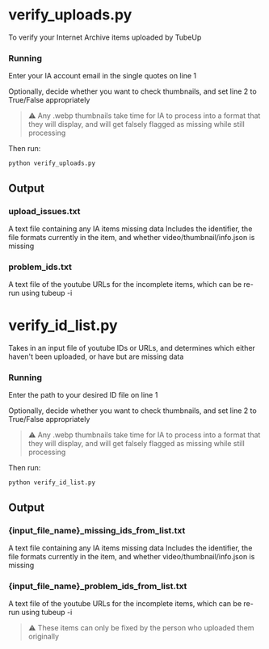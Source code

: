 # verify_uploads.py

To verify your Internet Archive items uploaded by TubeUp

### Running 
Enter your IA account email in the single quotes on line 1

Optionally, decide whether you want to check thumbnails, and set line 2 to True/False appropriately

> :warning: Any .webp thumbnails take time for IA to process into a format that they will display, and will get falsely flagged as missing while still processing

Then run:

`python verify_uploads.py`


## Output

### upload_issues.txt
A text file containing any IA items missing data
Includes the identifier, the file formats currently in the item, and whether video/thumbnail/info.json is missing

### problem_ids.txt
A text file of the youtube URLs for the incomplete items, which can be re-run using tubeup -i


# verify_id_list.py

Takes in an input file of youtube IDs or URLs, and determines which either haven't been uploaded, or have but are missing data

### Running 
Enter the path to your desired ID file on line 1

Optionally, decide whether you want to check thumbnails, and set line 2 to True/False appropriately

> :warning: Any .webp thumbnails take time for IA to process into a format that they will display, and will get falsely flagged as missing while still processing

Then run:

`python verify_id_list.py`

## Output

### {input_file_name}_missing_ids_from_list.txt
A text file containing any IA items missing data
Includes the identifier, the file formats currently in the item, and whether video/thumbnail/info.json is missing

### {input_file_name}_problem_ids_from_list.txt
A text file of the youtube URLs for the incomplete items, which can be re-run using tubeup -i

> :warning: These items can only be fixed by the person who uploaded them originally

